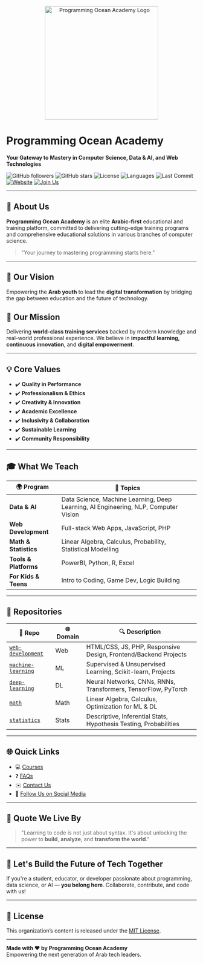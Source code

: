 <p align="center">
  <img src="https://programmingoceanacademy.s3.ap-southeast-1.amazonaws.com/images/programming-ocean-academy-logo.png" alt="Programming Ocean Academy Logo" width="300"/>
</p>

#  Programming Ocean Academy 
**Your Gateway to Mastery in Computer Science, Data & AI, and Web Technologies**

![GitHub followers](https://img.shields.io/github/followers/programming-ocean-academy?style=social)
![GitHub stars](https://img.shields.io/github/stars/programming-ocean-academy?style=social)
![License](https://img.shields.io/badge/license-MIT-blue.svg)
![Languages](https://img.shields.io/github/languages/count/programming-ocean-academy/web-development)
![Last Commit](https://img.shields.io/github/last-commit/programming-ocean-academy/machine-learning)
[![Website](https://img.shields.io/badge/visit-our%20website-blue)](https://your-website.com)
[![Join Us](https://img.shields.io/badge/join-us-brightgreen)](https://your-join-link.com)

---

## 🚀 About Us

**Programming Ocean Academy** is an elite **Arabic-first** educational and training platform, committed to delivering cutting-edge training programs and comprehensive educational solutions in various branches of computer science.

> "Your journey to mastering programming starts here."

---

## 🎯 Our Vision

Empowering the **Arab youth** to lead the **digital transformation** by bridging the gap between education and the future of technology.

## 🧭 Our Mission

Delivering **world-class training services** backed by modern knowledge and real-world professional experience. We believe in **impactful learning, continuous innovation**, and **digital empowerment**.

---

## 💡 Core Values
- ✔️ **Quality in Performance**
- ✔️ **Professionalism & Ethics**
- ✔️ **Creativity & Innovation**
- ✔️ **Academic Excellence**
- ✔️ **Inclusivity & Collaboration**
- ✔️ **Sustainable Learning**
- ✔️ **Community Responsibility**

---

## 🎓 What We Teach

| 🌍 Program | 💼 Topics |
|-----------|-----------|
| **Data & AI** | Data Science, Machine Learning, Deep Learning, AI Engineering, NLP, Computer Vision |
| **Web Development** | Full-stack Web Apps, JavaScript, PHP |
| **Math & Statistics** | Linear Algebra, Calculus, Probability, Statistical Modelling |
| **Tools & Platforms** | PowerBI, Python, R, Excel |
| **For Kids & Teens** | Intro to Coding, Game Dev, Logic Building |

---

## 📁 Repositories

| 📂 Repo | 🌐 Domain | 🔍 Description |
|--------|-----------|----------------|
| [`web-development`](https://github.com/programming-ocean-academy/web-development) | Web | HTML/CSS, JS, PHP, Responsive Design, Frontend/Backend Projects |
| [`machine-learning`](https://github.com/programming-ocean-academy/machine-learning) | ML | Supervised & Unsupervised Learning, Scikit-learn, Projects |
| [`deep-learning`](https://github.com/programming-ocean-academy/deep-learning) | DL | Neural Networks, CNNs, RNNs, Transformers, TensorFlow, PyTorch |
| [`math`](https://github.com/programming-ocean-academy/math) | Math | Linear Algebra, Calculus, Optimization for ML & DL |
| [`statistics`](https://github.com/programming-ocean-academy/statistics) | Stats | Descriptive, Inferential Stats, Hypothesis Testing, Probabilities |

---

## 🌐 Quick Links

- 💻 [Courses](https://your-website.com/courses)
- ❓ [FAQs](https://your-website.com/faqs)
- ✉️ [Contact Us](https://your-website.com/contact)
- 📣 [Follow Us on Social Media](https://your-website.com/social)

---

## 💬 Quote We Live By

> "Learning to code is not just about syntax. It's about unlocking the power to **build**, **analyze**, and **transform the world**."

---

## 🧠 Let's Build the Future of Tech Together

If you're a student, educator, or developer passionate about programming, data science, or AI — **you belong here**. Collaborate, contribute, and code with us!

---

## 🧭 License

This organization’s content is released under the [MIT License](LICENSE).

---

**Made with ❤️ by Programming Ocean Academy**  
Empowering the next generation of Arab tech leaders.
